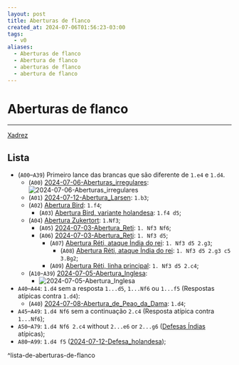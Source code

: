 ```yaml
---
layout: post
title: Aberturas de flanco
created_at: 2024-07-06T01:56:23-03:00
tags:
  - v0
aliases:
  - Aberturas de flanco
  - Abertura de flanco
  - aberturas de flanco
  - abertura de flanco
---
```

# Aberturas de flanco
----
[Xadrez](api/2024/07/2024-07-06-Xadrez.md)

## Lista
-  (`A00`–`A39`) Primeiro lance das brancas que são diferente de `1.e4` e `1.d4`.
	-  (`A00`) [2024-07-06-Aberturas_irregulares](api/2024/07/2024-07-06-Aberturas_irregulares.md): ![2024-07-06-Aberturas_irregulares](api/2024/07/2024-07-06-Aberturas_irregulares.md#^lista-de-aberturas-irregulares)
	-  (`A01`) [2024-07-12-Abertura_Larsen](_insight/2024/07/2024-07-12-Abertura_Larsen.md): `1.b3`;
	-  (`A02`) [Abertura Bird](_draft/2024/07/2024-07-08-Abertura_Bird.md): `1.f4`;
		-  (`A03`) [Abertura Bird, variante holandesa](_draft/2024/07/2024-07-08-Abertura_Bird.md#variante%20Holandesa): `1.f4 d5`;
	-  (`A04`) [Abertura Zukertort](_insight/2024/07/2024-07-03-Abertura_Reti.md): `1.Nf3`;
		-  (`A05`) [2024-07-03-Abertura_Reti](_insight/2024/07/2024-07-03-Abertura_Reti.md): `1. Nf3 Nf6`;
		-  (`A06`) [2024-07-03-Abertura_Reti](_insight/2024/07/2024-07-03-Abertura_Reti.md): `1. Nf3 d5`;
			-  (`A07`) [Abertura Réti, ataque Índia do rei](_insight/2024/07/2024-07-03-Abertura_Reti.md): `1. Nf3 d5 2.g3`;
				-  (`A08`) [Abertura Réti, ataque Índia do rei](_insight/2024/07/2024-07-03-Abertura_Reti.md): `1. Nf3 d5 2.g3 c5 3.Bg2`;
			-  (`A09`) [Abertura Réti, linha principal](_insight/2024/07/2024-07-03-Abertura_Reti.md): `1. Nf3 d5 2.c4`;
	-  (`A10`-`A39`) [2024-07-05-Abertura_Inglesa](_draft/2024/07/2024-07-05-Abertura_Inglesa.md):
		-  ![2024-07-05-Abertura_Inglesa](_draft/2024/07/2024-07-05-Abertura_Inglesa.md#^lista-de-linhas-documentados-da-abertura-inglesa)
- `A40`–`A44`: `1.d4` sem a resposta `1...d5`, `1...Nf6` ou `1...f5` (Respostas atípicas contra `1.d4`):
	-  (`A40`) [2024-07-08-Abertura_de_Peao_da_Dama](_draft/2024/07/2024-07-08-Abertura_de_Peao_da_Dama.md): `1.d4`;
- `A45`–`A49`: `1.d4 Nf6` sem a continuação `2.c4` (Resposta atípica contra `1...Nf6`);
- `A50`–`A79`: `1.d4 Nf6 2.c4` without `2...e6` or `2...g6` ([Defesas Índias](_insight/2024/07/2024-07-07-Defesas_indias.md) atípicas);
- `A80`–`A99`: `1.d4 f5` ([2024-07-12-Defesa_holandesa](_insight/2024/07/2024-07-12-Defesa_holandesa.md));

^lista-de-aberturas-de-flanco